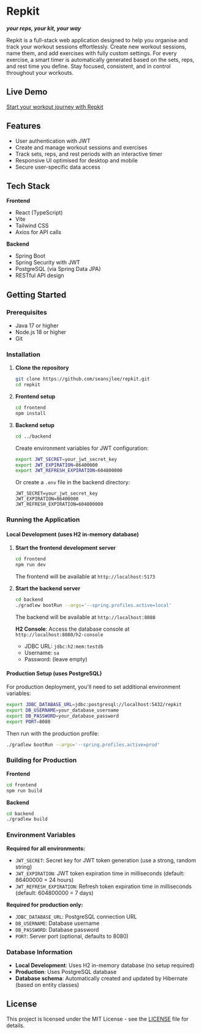# Repkit

_**your reps, your kit, your way**_

Repkit is a full-stack web application designed to help you organise and track your workout sessions effortlessly. Create new workout sessions, name them, and add exercises with fully custom settings. For every exercise, a smart timer is automatically generated based on the sets, reps, and rest time you define. Stay focused, consistent, and in control throughout your workouts.

## Live Demo

[Start your workout journey with Repkit](https://repkit.vercel.app)

## Features

- User authentication with JWT
- Create and manage workout sessions and exercises
- Track sets, reps, and rest periods with an interactive timer
- Responsive UI optimised for desktop and mobile
- Secure user-specific data access

## Tech Stack

**Frontend**
- React (TypeScript)
- Vite
- Tailwind CSS
- Axios for API calls

**Backend**
- Spring Boot
- Spring Security with JWT
- PostgreSQL (via Spring Data JPA)
- RESTful API design

## Getting Started

### Prerequisites
- Java 17 or higher
- Node.js 18 or higher
- Git

### Installation

1. **Clone the repository**
    ```bash
    git clone https://github.com/seansjlee/repkit.git
    cd repkit
    ```

2. **Frontend setup**
    ```bash
    cd frontend
    npm install
    ```

3. **Backend setup**
    ```bash
    cd ../backend
    ```

    Create environment variables for JWT configuration:
   ```bash
   export JWT_SECRET=your_jwt_secret_key
   export JWT_EXPIRATION=86400000
   export JWT_REFRESH_EXPIRATION=604800000
   ```
   
   Or create a `.env` file in the backend directory:
   ```
   JWT_SECRET=your_jwt_secret_key
   JWT_EXPIRATION=86400000
   JWT_REFRESH_EXPIRATION=604800000
   ```

### Running the Application

#### Local Development (uses H2 in-memory database)

1. **Start the frontend development server**
   ```bash
   cd frontend
   npm run dev
   ```
   The frontend will be available at `http://localhost:5173`

2. **Start the backend server**
   ```bash
   cd backend
   ./gradlew bootRun --args='--spring.profiles.active=local'
   ```
   The backend will be available at `http://localhost:8080`
   
   **H2 Console**: Access the database console at `http://localhost:8080/h2-console`
   - JDBC URL: `jdbc:h2:mem:testdb`
   - Username: `sa`
   - Password: (leave empty)

#### Production Setup (uses PostgreSQL)

For production deployment, you'll need to set additional environment variables:
```bash
export JDBC_DATABASE_URL=jdbc:postgresql://localhost:5432/repkit
export DB_USERNAME=your_database_username
export DB_PASSWORD=your_database_password
export PORT=8080
```

Then run with the production profile:
```bash
./gradlew bootRun --args='--spring.profiles.active=prod'
```

### Building for Production

**Frontend**
```bash
cd frontend
npm run build
```

**Backend**
```bash
cd backend
./gradlew build
```

### Environment Variables

**Required for all environments:**
- `JWT_SECRET`: Secret key for JWT token generation (use a strong, random string)
- `JWT_EXPIRATION`: JWT token expiration time in milliseconds (default: 86400000 = 24 hours)
- `JWT_REFRESH_EXPIRATION`: Refresh token expiration time in milliseconds (default: 604800000 = 7 days)

**Required for production only:**
- `JDBC_DATABASE_URL`: PostgreSQL connection URL
- `DB_USERNAME`: Database username
- `DB_PASSWORD`: Database password
- `PORT`: Server port (optional, defaults to 8080)

### Database Information

- **Local Development**: Uses H2 in-memory database (no setup required)
- **Production**: Uses PostgreSQL database
- **Database schema**: Automatically created and updated by Hibernate (based on entity classes)

## License

This project is licensed under the MIT License - see the [LICENSE](LICENSE) file for details.